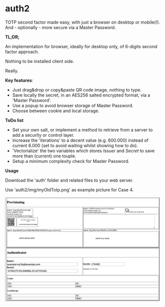 # auth2

TOTP second factor made easy, with just a browser on desktop or mobile(!). And - optionally - more secure via a Master Password.

**TL;DR;**

An implementation for browser, ideally for desktop only, of 6-digits second factor approach.

Nothing to be installed client side.

Really.


**Key features**:
  * Just drag&drop or copy&paste QR code image, nothing to type.
  * Save locally the secret, in an AES256 salted encrypted format, via a 'Master Password'.
  * Use a popup to avoid browser storage of Master Password.
  * Choose between cookie and local storage.


**ToDo list**
 * Set your own salt, or implement a method to retrieve from a server to add a security or control layer.
 * Increase the 'iterations' to a decent value (e.g. 600.000) instead of current 6.000 (set to avoid waiting whilst showing how to do).
 * 'Vectorialize' the two variables which stores _Issuer_ and _Secret_ to save more than (current) one touple.
 * Setup a minimum complexity check for Master Password.


**Usage**

Download the 'auth' folder and related files to your web server.

Use 'auth2/img/myOldTotp.png' as example picture for Case 4.

![alt text](https://github.com/giovannicandotti/auth2/blob/main/demo.png?raw=true)

